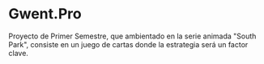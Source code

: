 # Gwent.Pro
Proyecto de Primer Semestre, que ambientado en la serie animada "South Park", consiste en un juego de cartas donde la estrategia será un factor clave.  
